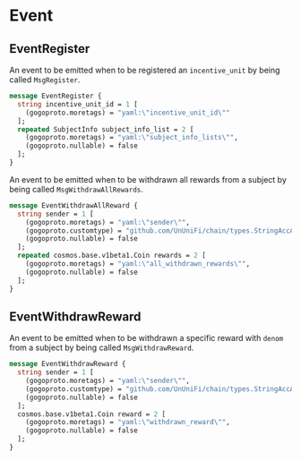 # Event

## EventRegister

An event to be emitted when to be registered an `incentive_unit` by being called `MsgRegister`.

```proto
message EventRegister {
  string incentive_unit_id = 1 [
    (gogoproto.moretags) = "yaml:\"incentive_unit_id\""
  ];
  repeated SubjectInfo subject_info_list = 2 [
    (gogoproto.moretags) = "yaml:\"subject_info_lists\"",
    (gogoproto.nullable) = false
  ];
}
```

An event to be emitted when to be withdrawn all rewards from a subject by being called `MsgWithdrawAllRewards`.

```proto
message EventWithdrawAllReward {
  string sender = 1 [
    (gogoproto.moretags) = "yaml:\"sender\"",
    (gogoproto.customtype) = "github.com/UnUniFi/chain/types.StringAccAddress",
    (gogoproto.nullable) = false
  ];
  repeated cosmos.base.v1beta1.Coin rewards = 2 [
    (gogoproto.moretags) = "yaml:\"all_withdrawn_rewards\"",
    (gogoproto.nullable) = false
  ];
}
```

## EventWithdrawReward

An event to be emitted when to be withdrawn a specific reward with `denom` from a subject by being called `MsgWithdrawReward`.


```proto
message EventWithdrawReward {
  string sender = 1 [
    (gogoproto.moretags) = "yaml:\"sender\"",
    (gogoproto.customtype) = "github.com/UnUniFi/chain/types.StringAccAddress",
    (gogoproto.nullable) = false
  ];
  cosmos.base.v1beta1.Coin reward = 2 [
    (gogoproto.moretags) = "yaml:\"withdrawn_reward\"",
    (gogoproto.nullable) = false
  ];
}
```
